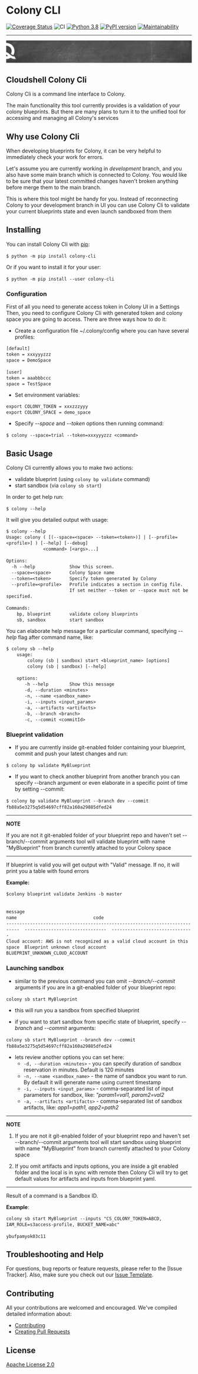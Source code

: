 # Colony CLI

[![Coverage Status](https://coveralls.io/repos/github/QualiSystemsLab/colony-cli/badge.svg?branch=dev)](https://coveralls.io/github/QualiSystemsLab/colony-cli?branch=dev)
![CI](https://github.com/QualiSystemsLab/colony-cli/workflows/CI/badge.svg)
[![Python 3.8](https://img.shields.io/badge/python-3.8-blue.svg)](https://www.python.org/downloads/release/python-380/)
[![PyPI version](https://badge.fury.io/py/colony-cli.svg)](https://badge.fury.io/py/colony-cli)
[![Maintainability](https://api.codeclimate.com/v1/badges/5a9f730163de9b6231e6/maintainability)](https://codeclimate.com/github/QualiSystemsLab/colony-cli/maintainability)


---

![quali](quali.png)

## Cloudshell Colony Cli

Colony Cli is a command line interface to Colony.

The main functionality this tool currently provides is a validation of your colony blueprints. But there are many
plans to turn it to the unified tool for accessing and managing all Colony's services


## Why use Colony Cli

When developing blueprints for Colony, it can be very helpful to immediately check your work for errors.

Let's assume you are currently working in *development* branch, and you also have some main branch which is connected
to Colony. You would like to be sure that your latest committed changes haven't broken anything before merge them to
the main branch.

This is where this tool might be handy for you. Instead of reconnecting Colony to your development branch in UI you can
use Colony Cli to validate your current blueprints state and even launch sandboxed from them

## Installing

You can install Colony Cli with [pip](https://pip.pypa.io/en/stable/):

`$ python -m pip install colony-cli`

Or if you want to install it for your user:

`$ python -m pip install --user colony-cli`

### Configuration

First of all you need to generate access token in Colony UI in a Settings
Then, you need to configure Colony Cli with generated token and colony space you are going to access.
There are three ways how to do it:

* Create a configuration file ~/.colony/config where you can have several profiles:

```
[default]
token = xxxyyyzzz
space = DemoSpace

[user]
token = aaabbbccc
space = TestSpace
```


* Set environment variables:

```
export COLONY_TOKEN = xxxzzzyyy
export COLONY_SPACE = demo_space
```

*  Specify _--space_ and _--token_ options then running command:

`$ colony --space=trial --token=xxxyyyzzz <command>`



## Basic Usage

Colony Cli currently allows you to make two actions:

- validate blueprint (using `colony bp validate` command)
- start sandbox (via `colony sb start`)

In order to get help run:

`$ colony --help`

It will give you detailed output with usage:

```
$ colony --help
Usage: colony ( [(--space=<space> --token=<token>)] | [--profile=<profile>] ) [--help] [--debug]
              <command> [<args>...]

Options:
  -h --help             Show this screen.
  --space=<space>       Colony Space name
  --token=<token>       Specify token generated by Colony
  --profile=<profile>   Profile indicates a section in config file.
                        If set neither --token or --space must not be specified.

Commands:
    bp, blueprint       validate colony blueprints
    sb, sandbox         start sandbox
```

You can elaborate help message for a particular command, specifying *--help* flag after command name, like:

```
$ colony sb --help
    usage:
        colony (sb | sandbox) start <blueprint_name> [options]
        colony (sb | sandbox) [--help]

    options:
       -h --help        Show this message
       -d, --duration <minutes>
       -n, --name <sandbox_name>
       -i, --inputs <input_params>
       -a, --artifacts <artifacts>
       -b, --branch <branch>
       -c, --commit <commitId>
```

### Blueprint validation

* If you are currently inside git-enabled folder containing your blueprint, commit and push your latest changes and run:

`$ colony bp validate MyBlueprint`

* If you want to check another blueprint from another branch you can specify --branch argument or even elaborate in a
specific point of time by setting --commit:

`$ colony bp validate MyBlueprint --branch dev --commit fb88a5e3275q5d54697cff82a160a29885dfed24`

---
**NOTE**

If you are not it git-enabled folder of your blueprint repo and haven't set --branch/--commit arguments tool will
validate blueprint with name "MyBlueprint" from branch currently attached to your Colony space

---

If blueprint is valid you will get output with "Valid" message. If no, it will print you a table with found errors

**Example:**

```
$colony blueprint validate Jenkins -b master


message                                                                      name                             code
---------------------------------------------------------------------------  -------------------------------  -------------------------------
Cloud account: AWS is not recognized as a valid cloud account in this space  Blueprint unknown cloud account  BLUEPRINT_UNKNOWN_CLOUD_ACCOUNT
```

### Launching sandbox

* similar to the previous command you can omit *--branch/--commit* arguments if you are in a git-enabled folder of your
blueprint repo:

`colony sb start MyBlueprint`

* this will run you a sandbox from specified blueprint

* if you want to start sandbox from specific state of blueprint, specify _--branch_ and _--commit_ arguments:

`colony sb start MyBlueprint --branch dev --commit fb88a5e3275q5d54697cff82a160a29885dfed24`

* lets review another options you can set here:
    * `-d, --duration <minutes>` - you can specify duration of sandbox reservation in minutes. Default is 120 minutes
    * `-n, --name <sandbox_name>` - the name of sandbox you want to run. By default it will generate name using
    current timestamp
    * `-i, --inputs <input_params>` - comma-separated list of input parameters for sandbox, like:
    _"param1=val1, param2=val2_
    * `-a, --artifacts <artifacts>` - comma-separated list of sandbox artifacts, like: _app1=path1, app2=path2_

---
**NOTE**

1. If you are not it git-enabled folder of your blueprint repo and haven't set --branch/--commit arguments tool will
start sandbox using blueprint with name "MyBlueprint" from branch currently attached to your Colony space

2. If you omit artifacts and inputs options, you are inside a git enabled folder and the local is in sync with remote
then Colony Cli will try to get default values for artifacts and inputs from blueprint yaml.
---    

Result of a command is a Sandbox ID.

**Example**:

```
colony sb start MyBlueprint --inputs "CS_COLONY_TOKEN=ABCD, IAM_ROLE=s3access-profile, BUCKET_NAME=abc"

ybufpamyok03c11
```


## Troubleshooting and Help

For questions, bug reports or feature requests, please refer to the [Issue Tracker]. Also, make sure you check out our [Issue Template](.github/issue_template.md).

## Contributing


All your contributions are welcomed and encouraged. We've compiled detailed information about:

* [Contributing](.github/contributing.md)
* [Creating Pull Requests](.github/pull_request_template.md)


## License
[Apache License 2.0](https://github.com/QualiSystems/shellfoundry/blob/master/LICENSE)
